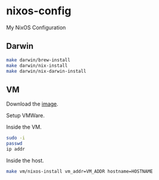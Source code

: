 # nixos-config
My NixOS Configuration

## Darwin

```sh
make darwin/brew-install
make darwin/nix-install
make darwin/nix-darwin-install
```

## VM

Download the [image](https://nixos.org/download).

Setup VMWare.

Inside the VM.

```sh
sudo -i
passwd
ip addr
```

Inside the host.

```sh
make vm/nixos-install vm_addr=VM_ADDR hostname=HOSTNAME
```
